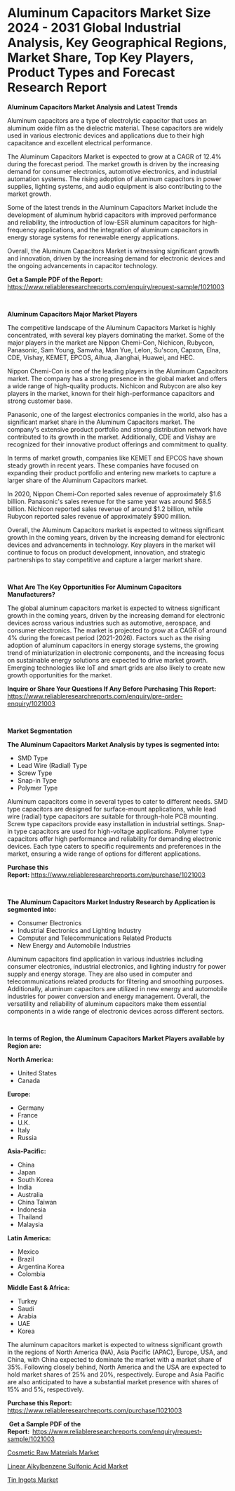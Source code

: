 <p><h1>Aluminum Capacitors Market Size 2024 - 2031 Global Industrial Analysis, Key Geographical Regions, Market Share, Top Key Players, Product Types and Forecast Research Report</h1></p><p><strong>Aluminum Capacitors Market Analysis and Latest Trends</strong></p>
<p><p>Aluminum capacitors are a type of electrolytic capacitor that uses an aluminum oxide film as the dielectric material. These capacitors are widely used in various electronic devices and applications due to their high capacitance and excellent electrical performance.</p><p>The Aluminum Capacitors Market is expected to grow at a CAGR of 12.4% during the forecast period. The market growth is driven by the increasing demand for consumer electronics, automotive electronics, and industrial automation systems. The rising adoption of aluminum capacitors in power supplies, lighting systems, and audio equipment is also contributing to the market growth.</p><p>Some of the latest trends in the Aluminum Capacitors Market include the development of aluminum hybrid capacitors with improved performance and reliability, the introduction of low-ESR aluminum capacitors for high-frequency applications, and the integration of aluminum capacitors in energy storage systems for renewable energy applications.</p><p>Overall, the Aluminum Capacitors Market is witnessing significant growth and innovation, driven by the increasing demand for electronic devices and the ongoing advancements in capacitor technology.</p></p>
<p><strong>Get a Sample PDF of the Report:&nbsp;</strong> <a href="https://www.reliableresearchreports.com/enquiry/request-sample/1021003">https://www.reliableresearchreports.com/enquiry/request-sample/1021003</a></p>
<p>&nbsp;</p>
<p><strong>Aluminum Capacitors Major Market Players</strong></p>
<p><p>The competitive landscape of the Aluminum Capacitors Market is highly concentrated, with several key players dominating the market. Some of the major players in the market are Nippon Chemi-Con, Nichicon, Rubycon, Panasonic, Sam Young, Samwha, Man Yue, Lelon, Su'scon, Capxon, Elna, CDE, Vishay, KEMET, EPCOS, Aihua, Jianghai, Huawei, and HEC.</p><p>Nippon Chemi-Con is one of the leading players in the Aluminum Capacitors market. The company has a strong presence in the global market and offers a wide range of high-quality products. Nichicon and Rubycon are also key players in the market, known for their high-performance capacitors and strong customer base.</p><p>Panasonic, one of the largest electronics companies in the world, also has a significant market share in the Aluminum Capacitors market. The company's extensive product portfolio and strong distribution network have contributed to its growth in the market. Additionally, CDE and Vishay are recognized for their innovative product offerings and commitment to quality.</p><p>In terms of market growth, companies like KEMET and EPCOS have shown steady growth in recent years. These companies have focused on expanding their product portfolio and entering new markets to capture a larger share of the Aluminum Capacitors market.</p><p>In 2020, Nippon Chemi-Con reported sales revenue of approximately $1.6 billion. Panasonic's sales revenue for the same year was around $68.5 billion. Nichicon reported sales revenue of around $1.2 billion, while Rubycon reported sales revenue of approximately $900 million.</p><p>Overall, the Aluminum Capacitors market is expected to witness significant growth in the coming years, driven by the increasing demand for electronic devices and advancements in technology. Key players in the market will continue to focus on product development, innovation, and strategic partnerships to stay competitive and capture a larger market share.</p></p>
<p>&nbsp;</p>
<p><strong>What Are The Key Opportunities For Aluminum Capacitors Manufacturers?</strong></p>
<p><p>The global aluminum capacitors market is expected to witness significant growth in the coming years, driven by the increasing demand for electronic devices across various industries such as automotive, aerospace, and consumer electronics. The market is projected to grow at a CAGR of around 4% during the forecast period (2021-2026). Factors such as the rising adoption of aluminum capacitors in energy storage systems, the growing trend of miniaturization in electronic components, and the increasing focus on sustainable energy solutions are expected to drive market growth. Emerging technologies like IoT and smart grids are also likely to create new growth opportunities for the market.</p></p>
<p><strong>Inquire or Share Your Questions If Any Before Purchasing This Report:</strong> <a href="https://www.reliableresearchreports.com/enquiry/pre-order-enquiry/1021003">https://www.reliableresearchreports.com/enquiry/pre-order-enquiry/1021003</a></p>
<p>&nbsp;</p>
<p><strong>Market Segmentation</strong></p>
<p><strong>The Aluminum Capacitors Market Analysis by types is segmented into:</strong></p>
<p><ul><li>SMD Type</li><li>Lead Wire (Radial) Type</li><li>Screw Type</li><li>Snap-in Type</li><li>Polymer Type</li></ul></p>
<p><p>Aluminum capacitors come in several types to cater to different needs. SMD type capacitors are designed for surface-mount applications, while lead wire (radial) type capacitors are suitable for through-hole PCB mounting. Screw type capacitors provide easy installation in industrial settings. Snap-in type capacitors are used for high-voltage applications. Polymer type capacitors offer high performance and reliability for demanding electronic devices. Each type caters to specific requirements and preferences in the market, ensuring a wide range of options for different applications.</p></p>
<p><strong>Purchase this Report:&nbsp;</strong><a href="https://www.reliableresearchreports.com/purchase/1021003">https://www.reliableresearchreports.com/purchase/1021003</a></p>
<p>&nbsp;</p>
<p><strong>The Aluminum Capacitors Market Industry Research by Application is segmented into:</strong></p>
<p><ul><li>Consumer Electronics</li><li>Industrial Electronics and Lighting Industry</li><li>Computer and Telecommunications Related Products</li><li>New Energy and Automobile Industries</li></ul></p>
<p><p>Aluminum capacitors find application in various industries including consumer electronics, industrial electronics, and lighting industry for power supply and energy storage. They are also used in computer and telecommunications related products for filtering and smoothing purposes. Additionally, aluminum capacitors are utilized in new energy and automobile industries for power conversion and energy management. Overall, the versatility and reliability of aluminum capacitors make them essential components in a wide range of electronic devices across different sectors.</p></p>
<p>&nbsp;</p>
<p><strong>In terms of Region, the Aluminum Capacitors Market Players available by Region are:</strong></p>
<p>
    <p> <strong> North America: </strong>
        <ul>
            <li>United States</li>
            <li>Canada</li>
        </ul>
        </p> 
    <p> <strong> Europe: </strong>
        <ul>
            <li>Germany</li>
            <li>France</li>
            <li>U.K.</li>
            <li>Italy</li>
            <li>Russia</li>
        </ul>
        </p> 
    <p> <strong> Asia-Pacific: </strong>
        <ul>
            <li>China</li>
            <li>Japan</li>
            <li>South Korea</li>
            <li>India</li>
            <li>Australia</li>
            <li>China Taiwan</li>
            <li>Indonesia</li>
            <li>Thailand</li>
            <li>Malaysia</li>
        </ul>
        </p> 
    <p> <strong> Latin America: </strong>
        <ul>
            <li>Mexico</li>
            <li>Brazil</li>
            <li>Argentina Korea</li>
            <li>Colombia</li>
        </ul>
        </p> 
    <p> <strong> Middle East & Africa: </strong>
        <ul>
            <li>Turkey</li>
            <li>Saudi</li>
            <li>Arabia</li>
            <li>UAE</li>
            <li>Korea</li>
        </ul>
    </p>
    </p>
<p><p>The aluminum capacitors market is expected to witness significant growth in the regions of North America (NA), Asia Pacific (APAC), Europe, USA, and China, with China expected to dominate the market with a market share of 35%. Following closely behind, North America and the USA are expected to hold market shares of 25% and 20%, respectively. Europe and Asia Pacific are also anticipated to have a substantial market presence with shares of 15% and 5%, respectively.</p></p>
<p><strong>Purchase this Report: </strong><a href="https://www.reliableresearchreports.com/purchase/1021003">https://www.reliableresearchreports.com/purchase/1021003</a></p>
<p>&nbsp;<strong>Get a Sample PDF of the Report:&nbsp;&nbsp;</strong><a href="https://www.reliableresearchreports.com/enquiry/request-sample/1021003">https://www.reliableresearchreports.com/enquiry/request-sample/1021003</a></p>
<p><strong></strong></p>
<p><p><a href="https://github.com/wwwkeltoum/Market-Research-Report-List-2/blob/main/cosmetic-raw-materials-market.md">Cosmetic Raw Materials Market</a></p><p><a href="https://github.com/nicholepatriciadoylenwnrjr0/Market-Research-Report-List-1/blob/main/linear-alkylbenzene-sulfonic-acid-market.md">Linear Alkylbenzene Sulfonic Acid Market</a></p><p><a href="https://github.com/gamblestampleyjenny50m5sl6/Market-Research-Report-List-1/blob/main/tin-ingots-market.md">Tin Ingots Market</a></p></p>